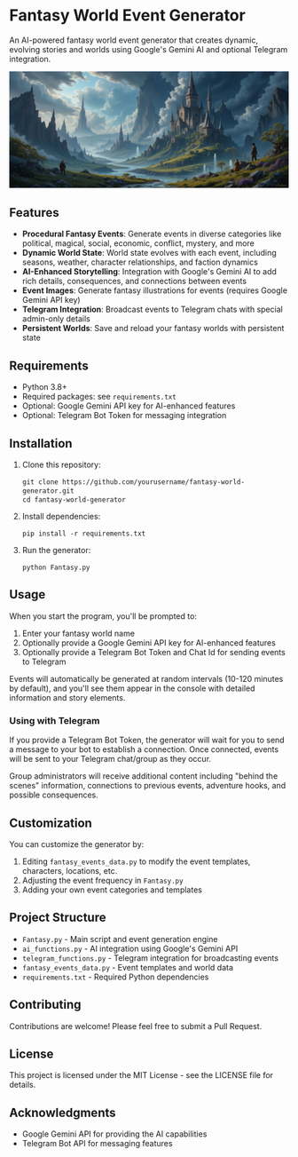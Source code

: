 # Fantasy World Event Generator

An AI-powered fantasy world event generator that creates dynamic, evolving stories and worlds using Google's Gemini AI and optional Telegram integration.

![Fantasy World Generator](image.webp)

## Features

- **Procedural Fantasy Events**: Generate events in diverse categories like political, magical, social, economic, conflict, mystery, and more
- **Dynamic World State**: World state evolves with each event, including seasons, weather, character relationships, and faction dynamics
- **AI-Enhanced Storytelling**: Integration with Google's Gemini AI to add rich details, consequences, and connections between events
- **Event Images**: Generate fantasy illustrations for events (requires Google Gemini API key)
- **Telegram Integration**: Broadcast events to Telegram chats with special admin-only details
- **Persistent Worlds**: Save and reload your fantasy worlds with persistent state

## Requirements

- Python 3.8+
- Required packages: see `requirements.txt`
- Optional: Google Gemini API key for AI-enhanced features
- Optional: Telegram Bot Token for messaging integration

## Installation

1. Clone this repository:
   ```
   git clone https://github.com/yourusername/fantasy-world-generator.git
   cd fantasy-world-generator
   ```

2. Install dependencies:
   ```
   pip install -r requirements.txt
   ```

3. Run the generator:
   ```
   python Fantasy.py
   ```

## Usage

When you start the program, you'll be prompted to:

1. Enter your fantasy world name
2. Optionally provide a Google Gemini API key for AI-enhanced features
3. Optionally provide a Telegram Bot Token and Chat Id for sending events to Telegram

Events will automatically be generated at random intervals (10-120 minutes by default), and you'll see them appear in the console with detailed information and story elements.

### Using with Telegram

If you provide a Telegram Bot Token, the generator will wait for you to send a message to your bot to establish a connection. Once connected, events will be sent to your Telegram chat/group as they occur.

Group administrators will receive additional content including "behind the scenes" information, connections to previous events, adventure hooks, and possible consequences.

## Customization

You can customize the generator by:

1. Editing `fantasy_events_data.py` to modify the event templates, characters, locations, etc.
2. Adjusting the event frequency in `Fantasy.py`
3. Adding your own event categories and templates

## Project Structure

- `Fantasy.py` - Main script and event generation engine
- `ai_functions.py` - AI integration using Google's Gemini API
- `telegram_functions.py` - Telegram integration for broadcasting events
- `fantasy_events_data.py` - Event templates and world data
- `requirements.txt` - Required Python dependencies

## Contributing

Contributions are welcome! Please feel free to submit a Pull Request.

## License

This project is licensed under the MIT License - see the LICENSE file for details.

## Acknowledgments

- Google Gemini API for providing the AI capabilities
- Telegram Bot API for messaging features